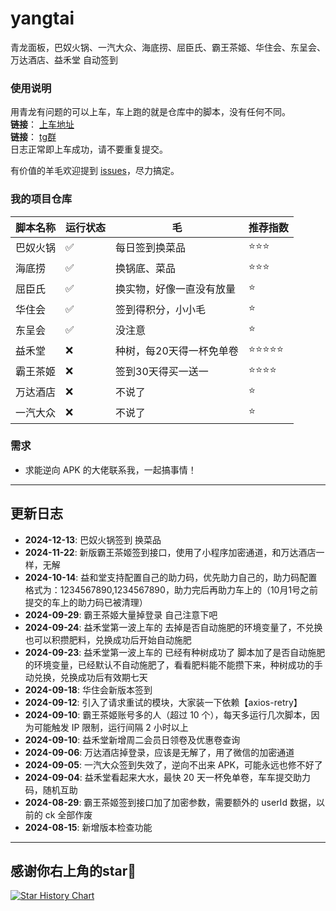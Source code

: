 # yangtai

青龙面板，巴奴火锅、一汽大众、海底捞、屈臣氏、霸王茶姬、华住会、东呈会、万达酒店、益禾堂 自动签到

### 使用说明
用青龙有问题的可以上车，车上跑的就是仓库中的脚本，没有任何不同。  
**链接**： [上车地址](https://checktoke.filegear-sg.me/bus)  
**链接**： [tg群](https://t.me/+EkWsEK1Btx41NzY0)  
日志正常即上车成功，请不要重复提交。

有价值的羊毛欢迎提到 [issues](https://github.com/你的仓库/issues)，尽力搞定。

### 我的项目仓库

| 脚本名称 | 运行状态 | 毛             | 推荐指数 |
|------|----------|---------------|----------|
| 巴奴火锅 | ✅ | 每日签到换菜品       |⭐⭐⭐|
| 海底捞  | ✅ | 换锅底、菜品        |⭐⭐⭐|
| 屈臣氏  | ✅ | 换实物，好像一直没有放量  |⭐|
| 华住会  | ✅ | 签到得积分，小小毛     |⭐|
| 东呈会  | ✅ | 没注意           |⭐|
| 益禾堂  | ❌ | 种树，每20天得一杯免单卷 |⭐⭐⭐⭐⭐|
| 霸王茶姬 | ❌ | 签到30天得买一送一    |⭐⭐⭐⭐|
| 万达酒店 | ❌ | 不说了           |⭐|
| 一汽大众 | ❌ | 不说了           |⭐|

### 需求
- 求能逆向 APK 的大佬联系我，一起搞事情！

---

## 更新日志
- **2024-12-13**: 巴奴火锅签到 换菜品
- **2024-11-22**: 新版霸王茶姬签到接口，使用了小程序加密通道，和万达酒店一样，无解
- **2024-10-14**: 益和堂支持配置自己的助力码，优先助力自己的，助力码配置格式为：1234567890,1234567890，助力完后再助力车上的（10月1号之前提交的车上的助力码已被清理）
- **2024-09-29**: 霸王茶姬大量掉登录 自己注意下吧
- **2024-09-24**: 益禾堂第一波上车的 去掉是否自动施肥的环境变量了，不兑换也可以积攒肥料，兑换成功后开始自动施肥
- **2024-09-23**: 益禾堂第一波上车的 已经有种树成功了 脚本加了是否自动施肥的环境变量，已经默认不自动施肥了，看看肥料能不能攒下来，种树成功的手动兑换，兑换成功后有效期七天
- **2024-09-18**: 华住会新版本签到
- **2024-09-12**: 引入了请求重试的模块，大家装一下依赖【axios-retry】
- **2024-09-10**: 霸王茶姬账号多的人（超过 10 个），每天多运行几次脚本，因为可能触发 IP 限制，运行间隔 2 小时以上
- **2024-09-10**: 益禾堂新增周二会员日领卷及优惠卷查询
- **2024-09-06**: 万达酒店掉登录，应该是无解了，用了微信的加密通道
- **2024-09-05**: 一汽大众签到失效了，逆向不出来 APK，可能永远也修不好了
- **2024-09-04**: 益禾堂看起来大水，最快 20 天一杯免单卷，车车提交助力码，随机互助
- **2024-08-29**: 霸王茶姬签到接口加了加密参数，需要额外的 userId 数据，以前的 ck 全部作废
- **2024-08-15**: 新增版本检查功能

---
## 感谢你右上角的star🌟
[![Star History Chart](https://api.star-history.com/svg?repos=checkToke/yangtai&type=Date)](https://star-history.com/#checkToke/yangtai)





